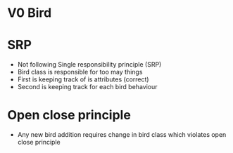 # V0 Bird
# SRP
* Not following Single responsibility principle (SRP)
* Bird class is responsible for too may things 
* First is keeping track of is attributes (correct)
* Second is keeping track for each bird behaviour

# Open close principle 
* Any new bird addition requires change in bird class which 
violates open close principle